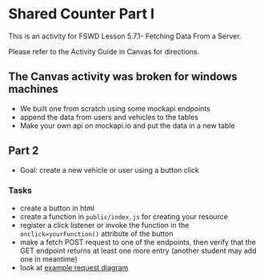 # Shared Counter Part I

This is an activity for FSWD Lesson 5.7.1- Fetching Data From a Server.

Please refer to the Activity Guide in Canvas for directions.


## The Canvas activity was broken for windows machines
- We built one from scratch using some mockapi endpoints
- append the data from users and vehicles to the tables
- Make your own api on mockapi.io and put the data in a new table

## Part 2
- Goal: create a new vehicle or user using a button click

### Tasks
- create a button in html
- create a function in `public/index.js` for creating your resource
- register a click listener or invoke the function in the `onclick=yourFunction()` attribute of the button
- make a fetch POST request to one of the endpoints, then verify that the GET endpoint returns at least one more entry (another student may add one in meantime)
- look at [example request diagram](request-diagram.PNG)